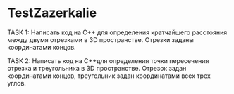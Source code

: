 # TestZazerkalie
 
 TASK 1: Написать код на С++ для определения кратчайшего расстояния между двумя отрезками в 3D пространстве.
 Отрезки заданы координатами концов.
 
 TASK 2: Написать код на С++для определения точки пересечения отрезка и треугольника в 3D пространстве.
 Отрезок задан координатами концов, треугольник задан координатами всех трех углов.
